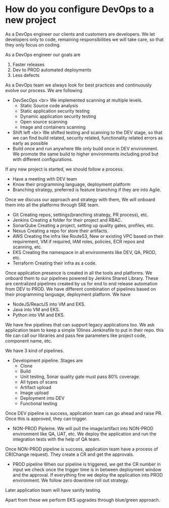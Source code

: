 # How do you configure DevOps to a new project

As a DevOps engineer our clients and customers are developers. We let developers only to code, remaining responsibilities we will take care, so that they only focus on coding.

As a DevOps engineer our goals are
1. Faster releases
2. Dev to PROD automated deployments
3. Less defects

As a DevOps team we always look for best practices and continuously evolve our process. We are following
* DevSecOps <br\>
    We implemented scanning at multiple levels.
    * Static Source code analysis
    * Static application security testing
    * Dynamic application security testing
    * Open source scanning
    * Image and containers scanning
* Shift left <br\>
    We shifted testing and scanning to the DEV stage, so that we can find build related, security related, functionality related errors as early as possible
* Build once and run anywhere
    We only build once in DEV environment. We promote the same build to higher environments including prod but with different configurations.

If any new project is started, we should follow a process.
* Have a meeting with DEV team
* Know their programming language, deployment platform
* Branching strategy, preferred is feature branching if they are into Agile.

Once we discuss our approach and strategy with them, We will onboard them into all the platforms through SRE team.
* Git
    Creating repos, settings(branching strategy, PR process), etc.
* Jenkins
    Creating a folder for their project and RBAC.
* SonarQube
    Creating a project, setting up quality gates, profiles, etc.
* Nexus
    Creating a repo for store their artifacts.
* AWS
    Creating the infra like Route53, New or existing VPC based on their requirement, VM if required, IAM roles, policies, ECR repos and scanning, etc.
* EKS
    Creating the namespace in all environments like DEV, QA, PROD, etc.
* Terraform
    Creating their infra as a code.

Once application presence is created in all the tools and platforms. We onboard them to our pipelines powered by Jenkins Shared Library. These are centralized pipelines created by us for end to end release automation from DEV to PROD. We have different combination of pipelines based on their programming language, deployment platform. We have

* NodeJS/ReactJS into VM and EKS.
* Java into VM and EKS.
* Python into VM and EKS.

We have few pipelines that can support legacy applications too. We ask application team to keep a simple 10lines Jenkinsfile to put in their repo. this file can call our libraries and pass few parameters like project code, component name, etc.

We have 3 kind of pipelines.
* Development pipeline. Stages are
    * Clone
    * Build
    * Unit testing, Sonar quality gate must pass 80% coverage.
    * All types of scans
    * Artifact upload
    * Image upload
    * Deployment into DEV
    * Functional testing

Once DEV pipeline is success, application team can go ahead and raise PR. Once this is approved, they can trigger.

* NON-PROD Pipleine.
    We will pull the image/artifact into NON-PROD environment like QA, UAT, etc. We deploy the application and run the integration tests with the help of QA team.

Once NON-PROD pipeline is success, application team have a process of CR(Change request). They create a CR and get the approvals.

* PROD pipeline
    When our pipeline is triggered, we get the CR number in input we check once the trigger time is in between deployment window and the approval. If everything fine we deploy the application into PROD environment. We follow zero downtime roll out strategy.

Later application team will have sanity testing.

Apart from these we perform EKS upgrades through blue/green approach.